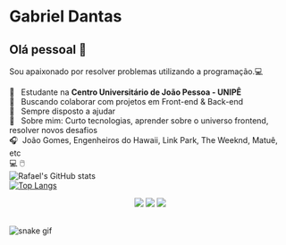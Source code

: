 <!--
**AzevedoGabriel/AzevedoGabriel** is a ✨ _special_ ✨ repository because its `README.md` (this file) appears on your GitHub profile.

Here are some ideas to get you started:

- 🔭 I’m currently working on ...
- 🌱 I’m currently learning ...
- 👯 I’m looking to collaborate on ...
- 🤔 I’m looking for help with ...
- 💬 Ask me about ...
- 📫 How to reach me: ...
- 😄 Pronouns: ...
- ⚡ Fun fact: ...
-->
<!--
<img width="257x320" src="https://scontent.fcpv4-1.fna.fbcdn.net/v/t1.0-9/s960x960/84208556_2751838064930716_5477743333029707776_o.jpg?_nc_cat=111&_nc_sid=dd7718&_nc_ohc=sB6Wi8RDrEYAX_28dCs&_nc_ht=scontent.fcpv4-1.fna&_nc_tp=7&oh=023c43e101d1366c2b6753f722a4a51e&oe=5F4FEC12">
-->

# Gabriel Dantas

## Olá pessoal 👋
Sou apaixonado por resolver problemas utilizando a programação.:computer:

 :notebook:  &nbsp; Estudante na **Centro Universitário de João Pessoa - UNIPÊ**
 <br/> :purple_heart: &nbsp; Buscando colaborar com projetos em Front-end & Back-end
 <br/> :battery: &nbsp; Sempre disposto a ajudar
 <br/> 💬  &nbsp; Sobre mim: Curto tecnologias, aprender sobre o universo frontend, resolver novos desafios
 <br/> :headphones:  &nbsp;João Gomes, Engenheiros do Hawaii, Link Park, The Weeknd, Matuê, etc
 <br/> :computer: 🖱️
 <br/> ![Rafael's GitHub stats](https://github-readme-stats.vercel.app/api?username=azevedogabriel&show_icons=true&theme=vue)
 <br/> [![Top Langs](https://github-readme-stats.vercel.app/api/top-langs/?username=azevedogabriel&layout=compact)](https://github.com/anuraghazra/github-readme-stats)

 <div align="center">
  <a href="https://www.instagram.com/_gabrieldsa_" target="_blank"><img src="https://img.shields.io/badge/-Instagram-%23E4405F?style=for-the-badge&logo=instagram&logoColor=white" target="_blank"></a> 
  <a href = "gabriel.gemeo@gmail.com"><img src="https://img.shields.io/badge/-Gmail-%23333?style=for-the-badge&logo=gmail&logoColor=white" target="_blank"></a>
  <a href="https://www.linkedin.com/in/gabriel-azevedo-aa959a1a0/" target="_blank"><img src="https://img.shields.io/badge/-LinkedIn-%230077B5?style=for-the-badge&logo=linkedin&logoColor=white" target="_blank"></a> 
</div>
</br>


![snake gif](https://github.com/AzevedoGabriel/AzevedoGabriel/blob/output/github-contribution-grid-snake.svg)
